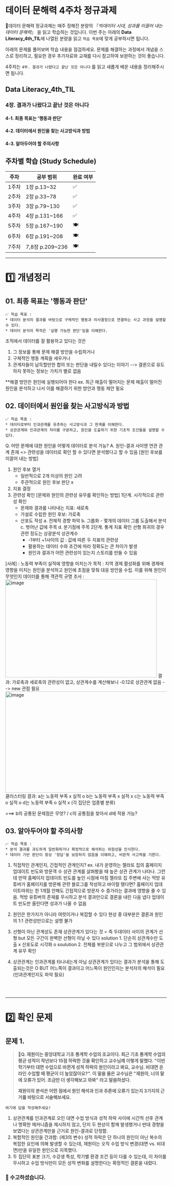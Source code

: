 # 데이터 문해력 4주차 정규과제

📌데이터 문해력 정규과제는 매주 정해진 분량의 『*빅데이터 시대, 성과를 이끌어 내는 데이터 문해력*』 을 읽고 학습하는 것입니다. 이번 주는 아래의 **Data Literacy_4th_TIL**에 나열된 분량을 읽고 `학습 목표`에 맞게 공부하시면 됩니다.

아래의 문제를 풀어보며 학습 내용을 점검하세요. 문제를 해결하는 과정에서 개념을 스스로 정리하고, 필요한 경우 추가자료와 교재를 다시 참고하여 보완하는 것이 좋습니다.

4주차는 `4부. 결과가 나왔다고 끝난 것은 아니다` 를 읽고 새롭게 배운 내용을 정리해주시면 됩니다.


## Data Literacy_4th_TIL

### 4장. 결과가 나왔다고 끝난 것은 아니다

#### 4-1. 최종 목표는 '행동과 판단'

#### 4-2. 데이터에서 원인을 찾는 사고방식과 방법

#### 4-3. 알아두어야 할 주의사항





## 주차별 학습 (Study Schedule)

| 주차  | 공부 범위       | 완료 여부 |
| ----- | --------------- | --------- |
| 1주차 | 1장 p.13~32     | ✅         |
| 2주차 | 2장 p.33~78     | ✅         |
| 3주차 | 3장 p.79~130    | ✅         |
| 4주차 | 4장 p.131~166   | ✅         |
| 5주차 | 5장 p.167~190   | 🍽️         |
| 6주차 | 6장 p.191~208   | 🍽️         |
| 7주차 | 7,8장 p.209~236 | 🍽️         |

<!-- 여기까진 그대로 둬 주세요-->



---

# 1️⃣ 개념정리

## 01. 최종 목표는 '행동과 판단'

```
✅ 학습 목표 :
* 데이터 분석의 결과를 바탕으로 구체적인 행동과 의사결정으로 연결하는 사고 과정을 설명할 수 있다. 
* 데이터 분석의 목적은 '실행 가능한 판단'임을 이해한다. 
```

<!-- 새롭게 배운 내용을 자유롭게 정리해주세요.-->
조직에서 데이터를 잘 활용하고 있다는 것은 
1. 그 정보를 통해 문제 해결 방안을 수립하거나
2. 구체적인 행동 계획을 세우거나
3. 관계자들이 납득할만한 합의 또는 판단을 내릴수 있다는 이야기
   --> 결론으로 유도하지 못하는 정보는 가치가 별로 없음

**해결 방안은 원인에 실행되어야 한다 
ex. 최근 매출이 떨어지는 문제 
 매출이 떨어진 원인을 분석하고 나서 이를 해결하기 위한 방안과 행동 제안 필요 


## 02. 데이터에서 원인을 찾는 사고방식과 방법

```
✅ 학습 목표 :
* 데이터로부터 인과관계를 유추하는 사고방식과 그 한계를 이해한다.
* 상관관계와 인과관계의 차이를 구분하고, 원인을 도출하기 위한 기초적 조건들을 설명할 수 있다. 
```

<!-- 새롭게 배운 내용을 자유롭게 정리해주세요.-->
Q. 어떤 문제에 대한 원인을 어떻게 데이터로 분석 가능?
A. 원인-결과 사이엔 연관 관계 존재 => 관련성을 데이터로 확인 할 수 있다면 분석했다고 할 수 있음
[원인 후보를 이끌어 내는 방법] 
1. 원인 후보 열거
   - 일반적으로 2개 이상의 원인 고려
   - 주관적으로 원인 후보 판단 x 
3. 지표 결정
4. 관련성 확인 
[문제와 원인의 관련성 유무를 확인하는 방법]
1단계. 시각적으로 관련성 확인
   - 문제와 결과를 나타내는 지표: 세로축
   - 가설로 수립한 원인 후보: 가로축
   - 산포도 작성
     a. 전체적 경향 파악
     b. 그룹화 - 몇개의 데이터 그룹 도출해서 분석
     c. 벗어난 값에 주목
     d. 분기점에 주목
  2단계. 통계 지표 확인
  선형 회귀의 경우 관련 정도는 상광분석
  상관계수
     - -1부터 +1사이의 값 : 값에 따른 두 지표의 관련성
     -  활용하는 데이터 수와 조건에 따라 정확도는 큰 차이가 발생
     - 원인과 결과가 어떤 관련성이 있는지 스토리를 만들 수 있음
     
[사례] : 노동력 부족이 실적에 영향을 미치는가 
 목적 : 지역 경제 활성화를 위해 경제에 영향을 미치는 원인을 분석하고 원인에 초점을 맞춰 대응 방안을 수립. 이를 위해 원인이 무엇인지 데이터를 통해 객관적 규명 
 조사 :<img width="473" height="306" alt="image" src="https://github.com/user-attachments/assets/32e32cb4-bfba-4d97-85ec-71cb2616e514" />
결과: 가로축과 세로축의 관련성이 없고, 상관계수를 계산해보니 -0.12로 상관관계 없음 
--> new 관점 필요 
<img width="517" height="316" alt="image" src="https://github.com/user-attachments/assets/63f512b1-2aa4-4039-9b50-2ab204798eef" />
클러스터링 
결과: 
a는 노동력 부족 x 실적 o 
b는 노동력 부족 x 실적 x 
c는 노동력 부족 o 실적 o 
d는 노동력 부족 o 실적 x (각 집단은 업종별 분류) 

===> b의 공통된 문제점은 무엇? / c의 공통점을 찾아서 d에 적용 가능? 

## 03. 알아두어야 할 주의사항

```
✅ 학습 목표 :
* 분석 결과를 과도하게 일반화하거나 확정적으로 해석하는 위험성을 인식한다.
* 데이터 기반 판단이 항상 '정답'을 보장하지 않음을 이해하고, 비판적 사고력을 기른다. 
```

<!-- 새롭게 배운 내용을 자유롭게 정리해주세요.-->

1. 직접적인 관계인지, 간접적인 관계인지?
   ex. 내가 운영하는 젤라또 집의 홈페이지 업데이트 빈도와 방문객 수 상관 관계를 살펴봤을 때 높은 상관 관계가 나타나. 그런데 만약 홈페이지 업데이트 빈도를 높인 시점에 마침 젤라또 집 주변에 사는 먹방 유튜버가 홈페이지를 방문해 관련 블로그를 작성하고 바이럴 됐다면? 홈페이지 업데이트따위는 한 1개월 안해도 간접적으로 방문자 수 증가라는 결과에 영향을 줄 수 있음. 먹방 유튜버의 존재를 무시하고 분석 결과만으로 결론을 내린 다음 냅다 업데이트 빈도만 올린다면 성과가 나올 수 없음

2. 원인은 한가지가 아니라 여럿이거나 복잡할 수 있다
   현상 중 대부분은 결론과 원인의 1:1 관련성만으로는 설명 불가
3. 선형이 아닌 관계성도 존재
   상관관계가 있다는 것 = 즉 두데이터 사이의 관계가 선형
   but 모든 구간이 완벽한 선형이 아닐 수 있다
   solution 1. 단순히 상관계수만 도출 x 산포도로 시각화 o
   soulution 2. 전체를 부분으로 나누고 그 범위에서 상관관계 유무 확인
4. 상관관계는 인과관계를 타나내는게 아님
   상관관계가 있다는 결과가 분석을 통해 도출되는것은 O
   BUT 어느쪽이 결과이고 어느쪽이 원인인지는 분석자의 해석이 필요(인과관계인지도 파악 필요)  

<br>
<br>

---

# 2️⃣ 확인 문제

## 문제 1.

> **🧚Q. 재원이는 중앙대학교 기초 통계학 수업의 조교이다. 최근 기초 통계학 수업의 평균 성적이 작년보다 15점 하락한 것을 확인하고 교수님께 이렇게 말했다. "이번 학기부터 대면 수업으로 바뀐게 성적 하락의 원인이라고 봐요, 교수님. 비대면 온라인 수업할 때 평균이 더 높았잖아요?". 이 말을 들은 교수님은 "재원아, 너의 말에 오류가 있어. 조금만 더 생각해보고 와봐" 라고 말씀하셨다.**
>
> **재원이의 분석은 어떤 점에서 원인 해석과 인과 추론에 오류가 있는지 3가지의 근거를 바탕으로 서술해보세요.**

<!--학습한 개념을 활용하여 자유롭게 설명해 보세요. 구체적인 예시를 들어 설명하면 더욱 좋습니다.-->

```
여기에 답을 작성해주세요!
```
1. 상관관계를 인과관계로 오인	대면 수업 방식과 성적 하락 사이에 시간적 선후 관계나 명확한 메커니즘을 제시하지 않고, 단지 두 현상이 함께 발생했거나 반대 경향을 보였다는 상관관계만을 근거로 원인-결과로 단정함. 
2. 복합적인 원인을 간과함: (제3의 변수)	성적 하락은 단 하나의 원인이 아닌 복수의 복잡한 요인에 의해 발생할 수 있는데, 재원이는 오직 수업 방식 변경(대면 vs. 비대면)만을 유일한 원인으로 지목했다. 
4. 두 집단의 표본 크기, 수강생 특성, 학기별 환경 조건 등이 다를 수 있는데, 이 차이를 무시하고 수업 방식만이 모든 성적 변화를 설명한다는 확정적인 결론을 내렸다. 

### 🎉 수고하셨습니다.
